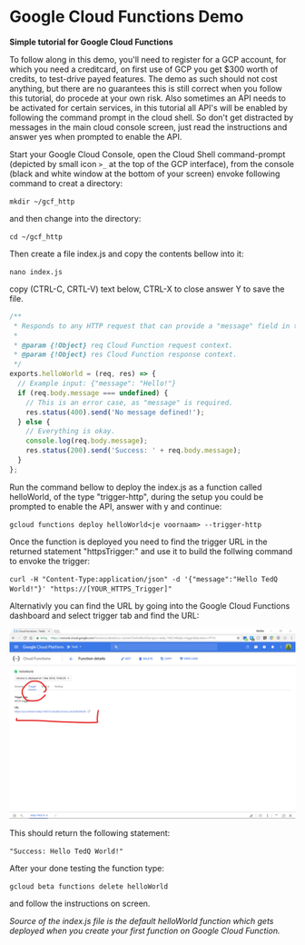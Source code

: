 # Google Cloud Functions Demo

**Simple tutorial for Google Cloud Functions**

To follow along in this demo, you'll need to register for a GCP account, for which you need a creditcard, on first use of GCP you get $300 worth of credits, to test-drive payed features. The demo as such should not cost anything, but there are no guarantees this is still correct when you follow this tutorial, do procede at your own risk. Also sometimes an API needs to be activated for certain services, in this tutorial all API's will be enabled by following the command prompt in the cloud shell. So don't get distracted by messages in the main cloud console screen, just read the instructions and answer yes when prompted to enable the API.
 
Start your Google Cloud Console, open the Cloud Shell command-prompt (depicted by small icon `>_` at the top of the GCP interface), from the console (black and white window at the bottom of your screen) envoke following command to creat a directory:

`mkdir ~/gcf_http`

and then change into the directory:

`cd ~/gcf_http`

Then create a file index.js and copy the contents bellow into it:

`nano index.js`

copy (CTRL-C, CRTL-V) text below, CTRL-X to close answer Y to save the file.


```javascript
/**
 * Responds to any HTTP request that can provide a "message" field in the body.
 *
 * @param {!Object} req Cloud Function request context.
 * @param {!Object} res Cloud Function response context.
 */
exports.helloWorld = (req, res) => {
  // Example input: {"message": "Hello!"}
  if (req.body.message === undefined) {
    // This is an error case, as "message" is required.
    res.status(400).send('No message defined!');
  } else {
    // Everything is okay.
    console.log(req.body.message);
    res.status(200).send('Success: ' + req.body.message);
  }
};
```

Run the command bellow to deploy the index.js as a function called helloWorld, of the type "trigger-http", during the setup you could be prompted to enable the API, answer with y and continue:

`gcloud functions deploy helloWorld<je voornaam> --trigger-http`

Once the function is deployed you need to find the trigger URL in the returned statement "httpsTrigger:" and use it to build the follwing command to envoke the trigger:

`curl -H "Content-Type:application/json" -d '{"message":"Hello TedQ World!"}' "https://[YOUR_HTTPS_Trigger]"`

Alternativly you can find the URL by going into the Google Cloud Functions dashboard and select trigger tab and find the URL:

![image](https://raw.githubusercontent.com/quintest/tedq/master/Aantekening%20(15).png)


This should return the following statement:

`"Success: Hello TedQ World!"`

After your done testing the function type:

`gcloud beta functions delete helloWorld`

and follow the instructions on screen.

*Source of the index.js file is the default helloWorld function which gets deployed when you create your first function on Google Cloud Function.*
